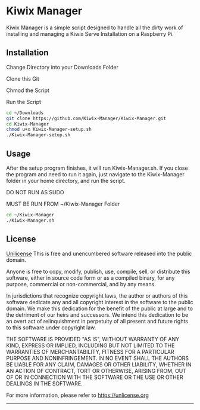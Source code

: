 # Kiwix Manager

Kiwix Manager is a simple script designed to handle all the dirty work of installing and managing a Kiwix Serve Installation on a Raspberry Pi.

## Installation

Change Directory into your Downloads Folder

Clone this Git

Chmod the Script

Run the Script

```bash
cd ~/Downloads
git clone https://github.com/Kiwix-Manager/Kiwix-Manager.git
cd Kiwix-Manager
chmod u+x Kiwix-Manager-setup.sh
./Kiwix-Manager-setup.sh
```

## Usage
After the setup program finishes, it will run Kiwix-Manager.sh. If you close the program and need to run it again, just navigate to the Kiwix-Manager folder in your home directory, and run the script.

DO NOT RUN AS SUDO

MUST BE RUN FROM ~/Kiwix-Manager Folder

```bash
cd ~/Kiwix-Manager
./Kiwix-Manager.sh
```

## License
[Unilicense](https://choosealicense.com/licenses/unlicense/#)
This is free and unencumbered software released into the public domain.

Anyone is free to copy, modify, publish, use, compile, sell, or
distribute this software, either in source code form or as a compiled
binary, for any purpose, commercial or non-commercial, and by any
means.

In jurisdictions that recognize copyright laws, the author or authors
of this software dedicate any and all copyright interest in the
software to the public domain. We make this dedication for the benefit
of the public at large and to the detriment of our heirs and
successors. We intend this dedication to be an overt act of
relinquishment in perpetuity of all present and future rights to this
software under copyright law.

THE SOFTWARE IS PROVIDED "AS IS", WITHOUT WARRANTY OF ANY KIND,
EXPRESS OR IMPLIED, INCLUDING BUT NOT LIMITED TO THE WARRANTIES OF
MERCHANTABILITY, FITNESS FOR A PARTICULAR PURPOSE AND NONINFRINGEMENT.
IN NO EVENT SHALL THE AUTHORS BE LIABLE FOR ANY CLAIM, DAMAGES OR
OTHER LIABILITY, WHETHER IN AN ACTION OF CONTRACT, TORT OR OTHERWISE,
ARISING FROM, OUT OF OR IN CONNECTION WITH THE SOFTWARE OR THE USE OR
OTHER DEALINGS IN THE SOFTWARE.

For more information, please refer to <https://unlicense.org>

---------